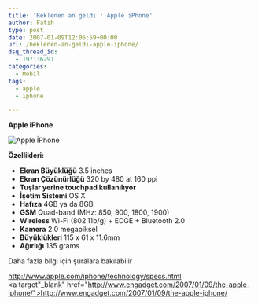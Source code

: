 ```yaml
---
title: 'Beklenen an geldi : Apple iPhone'
author: Fatih
type: post
date: 2007-01-09T12:06:59+00:00
url: /beklenen-an-geldi-apple-iphone/
dsq_thread_id:
  - 197136291
categories:
  - Mobil
tags:
  - apple
  - iphone

---
```

**Apple iPhone**

![Apple İPhone][1] 

**Özellikleri:**

  * **Ekran Büyüklüğü** 3.5 inches
  * **Ekran Çözünürlüğü** 320 by 480 at 160 ppi
  * **Tuşlar yerine touchpad kullanılıyor**
  * **İşetim Sistemi** OS X
  * **Hafıza** 4GB ya da 8GB
  * **GSM** Quad-band (MHz: 850, 900, 1800, 1900)
  * **Wireless** Wi-Fi (802.11b/g) + EDGE + Bluetooth 2.0
  * **Kamera** 2.0 megapiksel
  * **Büyüklükleri** 115 x 61 x 11.6mm
  * **Ağırlığı** 135 grams

Daha fazla bilgi için şuralara bakılabilir

http://www.apple.com/iphone/technology/specs.html  
<a target"_blank" href="http://www.engadget.com/2007/01/09/the-apple-iphone/">http://www.engadget.com/2007/01/09/the-apple-iphone/</a>

 [1]: https://www.murekkep.org/wp-content/uploads/2007/01/taaechhero_specs20070109.jpg